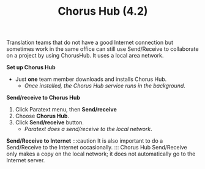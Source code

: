 ﻿---
title:  Chorus Hub (4.2)
---
Translation teams that do not have a good Internet connection but sometimes work in the same office can still use Send/Receive to collaborate on a project by using ChorusHub. It uses a local area network.

**Set up Chorus Hub**

-  Just **one** team member downloads and installs Chorus Hub.
   -  *Once installed, the Chorus Hub service runs in the background*.

**Send/receive to Chorus Hub**

1.  Click Paratext menu, then **Send/receive**
1.  Choose **Chorus Hub**.
1.  Click **Send/receive** button.
    -  *Paratext does a send/receive to the local network*.



**Send/Receive to Internet**
:::caution
It is also important to do a Send/Receive to the Internet occasionally.
:::
Chorus Hub Send/Receive only makes a copy on the local network; it does not automatically go to the Internet server.
